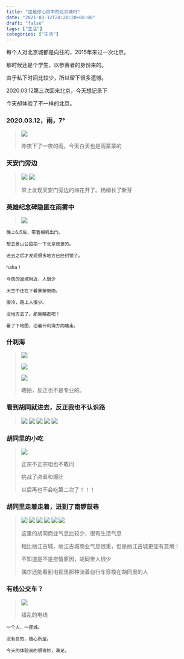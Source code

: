 ```yaml
---
title: "这是你心目中的北京城吗"
date: "2021-03-12T20:20:20+08:00"
draft: "false"
tags: ["生活"]
categories: ["生活"]
---
```


每个人对北京城都是向往的，2015年来过一次北京。

那时候还是个学生，以参赛者的身份来的。

由于私下时间比较少，所以留下很多遗憾。

2020.03.12第三次回来北京，今天想记录下

今天却体验了不一样的北京。

### 2020.03.12，雨，7°

> ![](https://blog-1252018492.cos.ap-nanjing.myqcloud.com/beijing/1.jpg)
>
> 昨夜下了一夜的雨，今天白天也是雨蒙蒙的

### 天安门旁边

> ![](https://blog-1252018492.cos.ap-nanjing.myqcloud.com/beijing/0.jpg)
> ![](https://blog-1252018492.cos.ap-nanjing.myqcloud.com/beijing/2.jpg)
>
> 早上发现天安门旁边的梅花开了。杨柳长了新芽

### 英雄纪念碑隐匿在雨雾中

> ![](https://blog-1252018492.cos.ap-nanjing.myqcloud.com/beijing/4.JPG)

```text
晚上6点后，带着相机出门。

想去景山公园拍一下北京夜景的。

进去之后才发现很多地方已经封锁了。

haha！

今夜的皇城附近，人很少

天空中还在下着蒙蒙细雨。

很冷，路上人很少。

没地方去了。那就瞎逛吧！

看了下地图，沿着什刹海方向瞎走。
```

### 什刹海

> ![](https://blog-1252018492.cos.ap-nanjing.myqcloud.com/beijing/7.JPG)
>
> ![](https://blog-1252018492.cos.ap-nanjing.myqcloud.com/beijing/8.JPG)
>
> ![](https://blog-1252018492.cos.ap-nanjing.myqcloud.com/beijing/11.JPG)
>
> 瞎拍，反正也不是专业的。

### 看到胡同就进去，反正我也不认识路

> ![](https://blog-1252018492.cos.ap-nanjing.myqcloud.com/beijing/14.JPG)
> ![](https://blog-1252018492.cos.ap-nanjing.myqcloud.com/beijing/18.JPG)
> ![](https://blog-1252018492.cos.ap-nanjing.myqcloud.com/beijing/19.JPG)
> ![](https://blog-1252018492.cos.ap-nanjing.myqcloud.com/beijing/20.JPG)
> ![](https://blog-1252018492.cos.ap-nanjing.myqcloud.com/beijing/21.JPG)

### 胡同里的小吃

> ![](https://blog-1252018492.cos.ap-nanjing.myqcloud.com/beijing/05.JPG)
>
> 正宗不正宗咱也不敢问
>
> 挑战了卤煮和爆肚
>
> 以后再也不会吃第二次了！！！

### 胡同里走着走着，进到了南锣鼓巷

> ![](https://blog-1252018492.cos.ap-nanjing.myqcloud.com/beijing/23.JPG)
> ![](https://blog-1252018492.cos.ap-nanjing.myqcloud.com/beijing/24.JPG)
> ![](https://blog-1252018492.cos.ap-nanjing.myqcloud.com/beijing/26.JPG)
> ![](https://blog-1252018492.cos.ap-nanjing.myqcloud.com/beijing/28.JPG)
> ![](https://blog-1252018492.cos.ap-nanjing.myqcloud.com/beijing/29.JPG)
> ![](https://blog-1252018492.cos.ap-nanjing.myqcloud.com/beijing/31.JPG)
>
> 这里的胡同商业气息比较少，很有生活气息
>
> 相比丽江古城，丽江古城商业气息很重，但是丽江古城更加有意境！
>
> 不知道是不是疫情原因，胡同里人很少
>
> 偶尔还能看到电视里那种骑着自行车穿梭在胡同里的人

### 有线公交车？

> ![](https://blog-1252018492.cos.ap-nanjing.myqcloud.com/beijing/33.JPG)
>
> 错乱的电线

```text
一个人，一座城。

没有目的，随心所至。

今天的体验真的很奇妙，满足。
```
